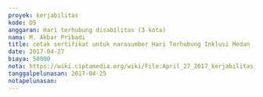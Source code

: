 ```yaml
---
proyek: kerjabilitas
kode: D5
anggaran: Hari terhubung disabilitas (3 kota)
nama: M. Akbar Pribadi
title: cetak sertifikat untuk narasumber Hari Terhubung Inklusi Medan
date: 2017-04-27
biaya: 50000
nota: https://wiki.ciptamedia.org/wiki/File:April_27_2017_kerjabilitas_D5_cetak_sertifikat_akbar.jpg
tanggalpelunasan: 2017-04-25
notapelunasan:
---
```

